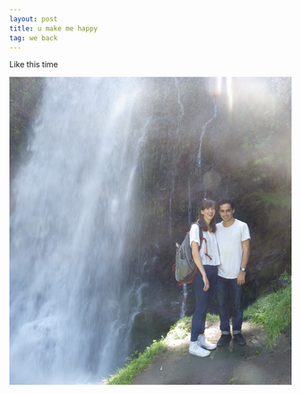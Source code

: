 ```yaml
---
layout: post
title: u make me happy
tag: we back
---
```

Like this time

![Waterfall](https://github.com/jbarreto11/jbarreto11.github.io/blob/master/assets/img/IMGP1336.JPG)
